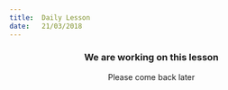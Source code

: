 ```yaml
---
title:  Daily Lesson
date:   21/03/2018
---
```


### <center>We are working on this lesson</center>
<center>Please come back later</center>